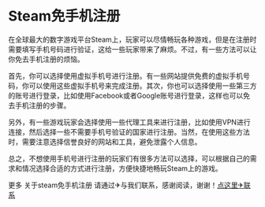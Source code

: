 # Steam免手机注册

在全球最大的数字游戏平台Steam上，玩家可以尽情畅玩各种游戏，但是在注册时需要填写手机号码进行验证，这给一些玩家带来了麻烦。不过，有一些方法可以让你免去手机注册的烦恼。

首先，你可以选择使用虚拟手机号进行注册。有一些网站提供免费的虚拟手机号码，你可以使用这些虚拟手机号来完成注册。其次，你也可以选择使用一些第三方的账号进行登录，比如使用Facebook或者Google账号进行登录，这样也可以免去手机注册的步骤。

另外，有一些游戏玩家会选择使用一些代理工具来进行注册，比如使用VPN进行连接，然后选择一些不需要手机号验证的国家进行注册。当然，在使用这些方法时，需要注意选择信誉良好的网站和工具，避免泄露个人信息。

总之，不想使用手机号进行注册的玩家们有很多方法可以选择，可以根据自己的需求和情况选择合适的方式进行注册，方便快捷地畅玩Steam上的游戏。

更多 关于steam免手机注册 请通过✈与我们联系，感谢阅读，谢谢！[点这里✈联系](https://w.k02.cc)